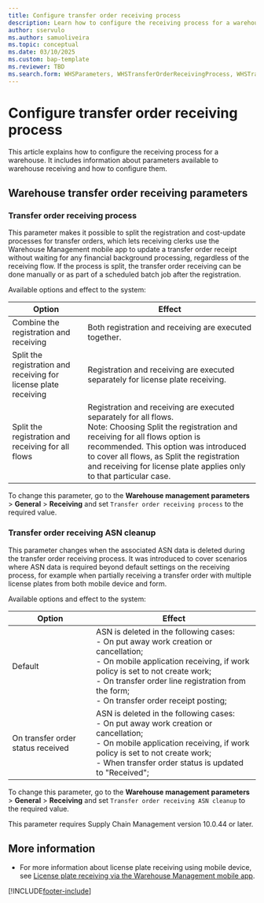 ```yaml
---
title: Configure transfer order receiving process
description: Learn how to configure the receiving process for a warehouse.
author: sservulo
ms.author: samuoliveira
ms.topic: conceptual
ms.date: 03/10/2025
ms.custom: bap-template
ms.reviewer: TBD
ms.search.form: WHSParameters, WHSTransferOrderReceivingProcess, WHSTransferOrderReceivingASNCleanupPolicy
---
```


# Configure transfer order receiving process

This article explains how to configure the receiving process for a warehouse. It includes information about parameters available to warehouse receiving and how to configure them.

## Warehouse transfer order receiving parameters

### Transfer order receiving process

This parameter makes it possible to split the registration and cost-update processes for transfer orders, which lets receiving clerks use the Warehouse Management mobile app to update a transfer order receipt without waiting for any financial background processing, regardless of the receiving flow. If the process is split, the transfer order receiving can be done manually or as part of a scheduled batch job after the registration.

Available options and effect to the system:

|Option|Effect|
|---|---|
|Combine the registration and receiving|Both registration and receiving are executed together.|
|Split the registration and receiving for license plate receiving|Registration and receiving are executed separately for license plate receiving.|
|Split the registration and receiving for all flows|Registration and receiving are executed separately for all flows.<br/> Note: Choosing Split the registration and receiving for all flows option is recommended. This option was introduced to cover all flows, as Split the registration and receiving for license plate applies only to that particular case.|

To change this parameter, go to the **Warehouse management parameters** \> **General** \> **Receiving** and set `Transfer order receiving process` to the required value.

### Transfer order receiving ASN cleanup

This parameter changes when the associated ASN data is deleted during the transfer order receiving process. It was introduced to cover scenarios where ASN data is required beyond default settings on the receiving process, for example when partially receiving a transfer order with multiple license plates from both mobile device and form.

Available options and effect to the system:

|Option|Effect|
|---|---|
|Default|ASN is deleted in the following cases:<br/> - On put away work creation or cancellation;<br/> - On mobile application receiving, if work policy is set to not create work;<br/> - On transfer order line registration from the form;<br/> - On transfer order receipt posting;|
|On transfer order status received|ASN is deleted in the following cases:<br/> - On put away work creation or cancellation;<br/> - On mobile application receiving, if work policy is set to not create work;<br/> - When transfer order status is updated to "Received";|

To change this parameter, go to the **Warehouse management parameters** \> **General** \> **Receiving** and set `Transfer order receiving ASN cleanup` to the required value.

This parameter requires Supply Chain Management version 10.0.44 or later.

## More information

- For more information about license plate receiving using mobile device, see [License plate receiving via the Warehouse Management mobile app](warehousing-mobile-device-app-license-plate-receiving.md).

[!INCLUDE[footer-include](../../includes/footer-banner.md)]
